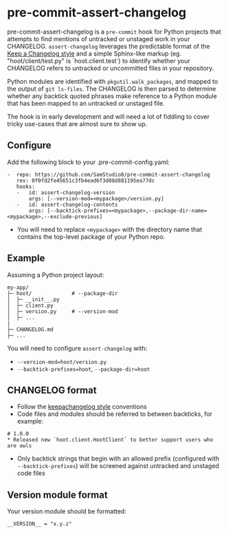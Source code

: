 # pre-commit-assert-changelog

pre-commit-assert-changelog is a `pre-commit` hook for Python projects that attempts to find mentions of untracked or unstaged work in your CHANGELOG.
`assert-changelog` leverages the predictable format of the [Keep a Changelog style](https://keepachangelog.com/) and a simple Sphinx-like markup (eg. "hoot/client/test.py" is \`hoot.client.test\`) to identify whether your CHANGELOG refers to untracked or uncommitted files in your repository.

Python modules are identified with `pkgutil.walk_packages`, and mapped to the output of `git ls-files`.
The CHANGELOG is then parsed to determine whether any backtick quoted phrases make reference to a Python module that has been mapped to an untracked or unstaged file.

The hook is in early development and will need a lot of fiddling to cover tricky use-cases that are almost sure to show up.

## Configure

Add the following block to your .pre-commit-config.yaml:

```
-  repo: https://github.com/SamStudio8/pre-commit-assert-changelog
   rev: 0f0fd2fe45651c3fb4ead6f3d08d881195ea77dc
   hooks:
   -   id: assert-changelog-version
       args: [--version-mod=<mypackage>/version.py]
   -   id: assert-changelog-contents
       args: [--backtick-prefixes=<mypackage>,--package-dir-name=<mypackage>,--exclude-previous]
```

* You will need to replace `<mypackage>` with the directory name that contains the top-level package of your Python repo.

## Example

Assuming a Python project layout:

```
my-app/
├─ hoot/             # --package-dir
│  ├─ __init__.py
│  ├─ client.py
│  ├─ version.py     # --version-mod
│  ├─ ...
|
├─ CHANGELOG.md
├─ ...
```

You will need to configure `assert-changelog` with:

* `--version-mod=hoot/version.py`
* `--backtick-prefixes=hoot`, `--package-dir=hoot`


## CHANGELOG format

* Follow the [keepachangelog style](https://keepachangelog.com/) conventions
* Code files and modules should be referred to between backticks, for example:

```
# 1.0.0
* Released new `hoot.client.HootClient` to better support users who are owls
```

* Only backtick strings that begin with an allowed prefix (configured with `--backtick-prefixes`) will be screened against untracked and unstaged code files

## Version module format

Your version module should be formatted:

```
__VERSION__ = "x.y.z"
```
